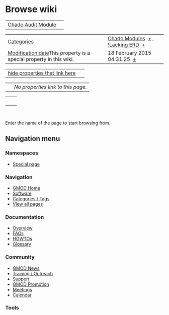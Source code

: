 



<span id="top"></span>




# <span dir="auto">Browse wiki</span>






|                                                                     |     |
|---------------------------------------------------------------------|-----|
| [Chado Audit Module](/wiki/Chado_Audit_Module "Chado Audit Module") |     |

|  |  |
|----|----|
| [Categories](/wiki/Special%253ACategories "Special%253ACategories") | <span class="smwb-value">[Chado Modules](/wiki/Category%253AChado_Modules "Category%253AChado Modules")  <span class="smwsearch">[+](/wiki/Special%253ASearchByProperty/Chado-20Modules "Special%253ASearchByProperty/Chado-20Modules")</span></span> , <span class="smwb-value">[!Lacking ERD](/wiki/Category%253A!Lacking_ERD "Category%253A!Lacking ERD")  <span class="smwsearch">[+](/wiki/Special%253ASearchByProperty/!Lacking-20ERD "Special%253ASearchByProperty/!Lacking-20ERD")</span></span> |
| <span class="smw-highlighter" data-type="1" state="inline" data-title="Property"><span class="smwbuiltin">[Modification date](/wiki/Property:Modification_date "Property:Modification date")</span><span class="smwttcontent">This property is a special property in this wiki.</span></span> | <span class="smwb-value">18 February 2015 04:31:25  <span class="smwsearch">[+](/wiki/Special%253ASearchByProperty/Modification-20date/18-20February-202015-2004:31:25 "Special%253ASearchByProperty/Modification-20date/18-20February-202015-2004:31:25")</span></span> |

<span id="smw_browse_incoming"></span>

|  |  |
|----|----|
| [hide properties that link here](/mediawiki/index.php?title=Special:Browse&offset=0&dir=out&article=Chado+Audit+Module)  |  |

|     |                                    |
|-----|------------------------------------|
|     | *No properties link to this page.* |

|     |     |
|-----|-----|
|     |     |

 

Enter the name of the page to start browsing from.  








## Navigation menu



### Namespaces

- <span id="ca-nstab-special">[Special
  page](/wiki/Special%253ABrowse/Chado_Audit_Module "This is a special page, you cannot edit the page itself")</span>






### Navigation



- <span id="n-GMOD-Home">[GMOD Home](/wiki/Main_Page)</span>
- <span id="n-Software">[Software](/wiki/GMOD_Components)</span>
- <span id="n-Categories-.2F-Tags">[Categories /
  Tags](/wiki/Categories)</span>
- <span id="n-View-all-pages">[View all
  pages](/wiki/Special:AllPages)</span>




### Documentation



- <span id="n-Overview">[Overview](/wiki/Overview)</span>
- <span id="n-FAQs">[FAQs](/wiki/Category%253AFAQ)</span>
- <span id="n-HOWTOs">[HOWTOs](/wiki/Category%253AHOWTO)</span>
- <span id="n-Glossary">[Glossary](/wiki/Glossary)</span>




### Community



- <span id="n-GMOD-News">[GMOD News](/wiki/GMOD_News)</span>
- <span id="n-Training-.2F-Outreach">[Training /
  Outreach](/wiki/Training_and_Outreach)</span>
- <span id="n-Support">[Support](/wiki/Support)</span>
- <span id="n-GMOD-Promotion">[GMOD
  Promotion](/wiki/GMOD_Promotion)</span>
- <span id="n-Meetings">[Meetings](/wiki/Meetings)</span>
- <span id="n-Calendar">[Calendar](/wiki/Calendar)</span>




### Tools












<!-- -->




